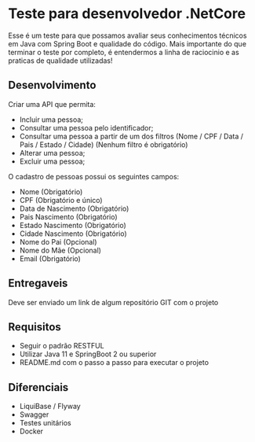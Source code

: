 # Teste para desenvolvedor .NetCore

Esse é um teste para que possamos avaliar seus conhecimentos técnicos em Java com Spring Boot e qualidade do código. Mais importante do que terminar o teste por completo, é entendermos a linha de raciocinio e as praticas de qualidade utilizadas!

##  Desenvolvimento
Criar uma API que permita:
- Incluir uma pessoa;
- Consultar uma pessoa pelo identificador;
- Consultar uma pessoa a partir de um dos filtros (Nome / CPF / Data / Pais / Estado / Cidade) (Nenhum filtro é obrigatório)
- Alterar uma pessoa;
- Excluir uma pessoa;

O cadastro de pessoas possui os seguintes campos:
- Nome (Obrigatório)
- CPF (Obrigatório e único)
- Data de Nascimento (Obrigatório)
- Pais Nascimento (Obrigatório)
- Estado Nascimento (Obrigatório)
- Cidade Nascimento (Obrigatório)
- Nome do Pai (Opcional)
- Nome do Mãe (Opcional)
- Email (Obrigatório)

## Entregaveis
Deve ser enviado um link de algum repositório GIT com o projeto

## Requisitos
- Seguir o padrão RESTFUL
- Utilizar Java 11 e SpringBoot 2 ou superior
- README.md com o passo a passo para executar o projeto

## Diferenciais
- LiquiBase / Flyway
- Swagger
- Testes unitários
- Docker
